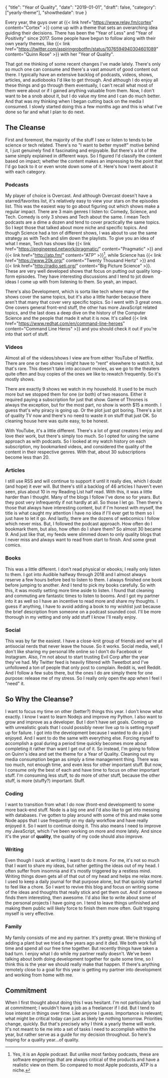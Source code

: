 {
  "title": "Year of Quality",
  "date": "2019-01-01",
  "draft": false,
  "category": ["yearly-theme"],
  "showthedate": true
}

Every year, the guys over at {{< link href="https://www.relay.fm/cortex" content="Cortex" >}} come up with a theme that sets an overarching idea guiding their decisions. There has been the "Year of Less" and "Year of Positivity" since 2017. Some people have begun to follow along with their own yearly themes, like {{< link href="https://twitter.com/aspiringrobotfm/status/1076594940304601089" content="Quinn Rose" >}} with her "Year of Quality".

That got me thinking of some recent changes I've made lately. There's only so much one can consume and there's a vast amount of good content out there. I typically have an extensive backlog of podcasts, videos, shows, articles, and audiobooks I'd like to get through. And although I do enjoy all these things and go through them eventually, I can't recall what most of them were about or if I gained anything valuable from them. Now, I don't want to be a snob about it, but I do value my time and I can do much better. And that was my thinking when I began cutting back on the media I consumed. I slowly started doing this a few months ago and this is what I've done so far and what I plan to do next.

## The Cleanse
First and foremost, the majority of the stuff I see or listen to tends to be science or tech related. There's no "I want to better myself" motive behind it, I just genuinely find it fascinating and enjoyable. But there's a lot of the same simply explained in different ways. So I figured I'd classify the content based on impact; whether the content makes an impressing to the point that I'd go back to it or even wrote down some of it. Here's how I went about it with each category.

### Podcasts
My player of choice is Overcast. And although Overcast doesn't have a starred/favorites list, it's relatively easy to view your stars on the episodes list. This was the easiest way to go about figuring out which shows make a regular impact. There are 3 main genres I listen to: Comedy, Science, and Tech. Comedy is only 3 shows and Tech about the same. I mean Tech podcasts are a dime a dozen and tend to cover practically the same topics. So I kept those that talked about more niche and specific topics. And though Science had a ton of different shows, I was about to use the same strategy as with Tech and slim down the playlists. To give you an idea of what I mean, Tech has shows like {{< link href="https://engineered.network/pragmatic/" content="Pragmatic" >}} and {{< link href="http://atp.fm/" content="ATP" >}}[^1], while Science has {{< link href="https://www.20k.org/" content="Twenty Thousand Hertz" >}} and {{< link href="http://radio.seti.org/" content="Big Picture Science" >}}. These are very well developed shows that focus on putting out quality long-form episodes. They have interesting discussions and I tend to jot down ideas I come up with from listening to them. So yeah, an impact.

There's also Development, which is sorta like tech where many of the shows cover the same topics, but it's also a little harder because there aren't that many that cover very specific topics. So I went with 3 great ones. One covers general front-end stuff, the other has more JavaScript related topics, and the last does a deep dive on the history of the Computer Science and the people that made it what it is now. It's called {{< link href="https://www.redhat.com/en/command-line-heroes" content="Command Line Heros" >}} and you should check it out if you're into that sort of stuff.

### Videos
Almost all of the videos/shows I view are from either YouTube of Netflix. There are one or two shows I might have to "rent" elsewhere to watch it, but that's rare. This doesn't take into account movies, as we go to the theaters quite often and buy copies of the ones we like to rewatch frequently. So it's mostly shows.

There are exactly 9 shows we watch in my household. It used to be much more but we stopped them for one (or both) of two reasons. Either it required paying a subscription for just that show. Game of Thrones is always the exception, but for the most part, no show is worth $15 a month. I guess that's why piracy is going up. Or the plot just got boring. There's a lot of quality TV now and there's no need to waste it on stuff that just OK. So cleaning house here was quite easy, to be honest.

With YouTube, it's a little different. There's a lot of great creators I enjoy and love their work, but there's simply too much. So I opted for using the same approach as with podcasts. So I looked at my watch history on each subscription, my bookmarked videos, and considered the quality of the content in their respective genres. With that, about 30 subscriptions become less than 20.

### Articles
I still use RSS and will continue to support it until it really dies, which I doubt (and hope) it ever will. But there's still a backlog of 46 articles I haven't even seen, plus about 10 in my Reading List half read. With this, it was a little harder than I thought. Many of the blogs I follow I've done so for years. But they post very infrequently if not hardly at all. So those I let go. Then there's those that always have interesting content, but if I'm honest with myself, the title is what caught my attention I have no idea if I'll ever get to them so I just have to let it go. And lastly, there are the dozens of webcomics I follow which never miss. But, I followed the podcast approach. How often do I bookmark them, but also, how often do I share them? So almost 30 became 9. And just like that, my feeds were slimmed down to only quality blogs that I never miss and always want to read from start to finish. And some great comics.

### Books
This was a little different. I don't read physical or ebooks; I really only listen to them. I got into Audible halfway through 2018 and I almost always reserve a few hours before bed to listen to them. I always finished one book before jumping to another. And I tend to pick my books carefully. So with this, it was mostly setting more time aside to listen. I found that cleaning and commuting are fantastic times to listen to booms. And I got my partner into it as well so I have an incentive to read more and share my thoughts. I guess if anything, I have to avoid adding a book to my wishlist just because the brief description from someone on a podcast sounded cool. I'll be more thorough in my vetting and only add stuff I know I'll really enjoy.

### Social
This was by far the easiest. I have a close-knit group of friends and we're all antisocial nerds that never leave the house. So it works. Social media, well, I don't like sharing my personal life online so I don't do Facebook or Instagram. Also, I'm not about to start trusting Evil Corp after the year they've had. My Twitter feed is heavily filtered with Tweetbot and I've unfollowed a ton of people that only post to complain. Reddit is, well Reddit. And I follow a few subs there, but the ones I do are simply there for one purpose: release me of my stress. So I really only open the app when I feel I "need" it.

## So Why the Cleanse?
I want to focus my time on other (better?) things this year. I don't know what exactly. I know I want to learn Nodejs and improve my Python. I also want to grow and improve as a developer. But I don't have set goals. Coming up with unrealistic goals that I could possibly never live up to is setting myself up for failure. I got into the development because I wanted to do a job I enjoyed. And I want to do the same with everything else. Forcing myself to accomplish a goal during a period time quickly becomes more about completing it rather than want I get out of it. So instead, I'm going to follow on Quinn's idea and set the theme for a Year of Quality. Cleaning out my media consumption began as simply a time management thing. There was too much, not enough time, and even less for other important stuff. But now, I consume only the best of each and have time to focus on other important stuff. I'm consuming less stuff, to do more of other stuff, because the other stuff, is more (stuffy?) important. Stuff.

### Coding
I want to transition from what I do now (front-end development) to some more back-end stuff. Node is a big one and I'd also like to get into messing with databases. I've gotten to play around with some of this and make some Node apps that I use frequently on my daily workflow and have really enjoyed it. So I want to continue doing it. This also means I need to improve my JavaScript, which I've been working on more and more lately. And since it's the year of **quality**, the quality of my code should also improve.

### Writing
Even though I suck at writing, I want to do it more. For me, it's not so much that I want to share my ideas, but rather getting the ideas out of my head. I often suffer from insomnia and it's mostly triggered by a restless mind. Writing things down gets all of that out of my head and helps me relax more. I used to keep a daily journal for that purpose alone, but that quickly started to feel like a chore. So I want to revive this blog and focus on writing some of the ideas and thoughts that really stick and get them out. And if someone finds them interesting, then awesome. I'd also like to write about some of the personal projects I have going on. I tend to leave things unfinished and making them public will likely force to finish them more often. Guilt tripping myself is very effective.

### Family
My family consists of me and my partner. It's pretty great. We're thinking of adding a plant but we tried a few years ago and it died. We both work full time and spend all our free time together. But recently things have taken a bad turn. I enjoy what I do while my partner really doesn't. We've been talking about both doing development together for quite some time, so I think this is the year we should really make that happen. If there's anything remotely close to a goal for this year is getting my partner into development and working from home with me.

## Commitment
When I first thought about doing this I was hesitant. I'm not particularly bad at commitment; I wouldn't have a job as a freelancer if I did. But I tend to lose interest in things over time. Like anyone I guess. Importance is relevant; what might be critical today can just as likely be nothing tomorrow. Priorities change, quickly. But that's precisely why I think a yearly theme will work. It's not meant to tie me into a set of tasks I need to accomplish within the year, but rather serve as a guide for my decision throughout. So here's hoping for a quality year...of quality.

[^1]: Yes, it is an Apple podcast. But unlike most fanboy podcasts, these are software engeerings that are always critical of the products and have a realistic view on them. So compared to most Apple podcasts, ATP is a niche.